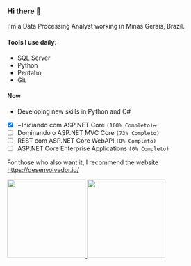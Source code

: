 ### Hi there 👋

I'm a Data Processing Analyst working in Minas Gerais, Brazil.

#### Tools I use daily:
* SQL Server
* Python
* Pentaho
* Git

#### Now

* Developing new skills in Python and C#
- [x] ~Iniciando com ASP.NET Core `(100% Completo)`~
- [ ] Dominando o ASP.NET MVC Core `(73% Completo)`
- [ ] REST com ASP.NET Core WebAPI `(0% Completo)`
- [ ] ASP.NET Core Enterprise Applications `(0% Completo)`

For those who also want it, I recommend the website https://desenvolvedor.io/


<div align="left">
  <a href="https://github.com/marquescharlon">
  <img height="180em" src="https://github-readme-stats.vercel.app/api?username=marquescharlon&show_icons=true&theme=none&include_all_commits=true&count_private=true"/>
  <img height="180em" src="https://github-readme-stats.vercel.app/api/top-langs/?username=marquescharlon&layout=compact&langs_count=7&theme=none"/>
</div>



<!--
**marquescharlon/marquescharlon** is a ✨ _special_ ✨ repository because its `README.md` (this file) appears on your GitHub profile.

Here are some ideas to get you started:

- 🔭 I’m currently working on ...
- 🌱 I’m currently learning ...
- 👯 I’m looking to collaborate on ...
- 🤔 I’m looking for help with ...
- 💬 Ask me about ...
- 📫 How to reach me: ...
- 😄 Pronouns: ...
- ⚡ Fun fact: ...
-->
